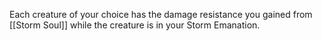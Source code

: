 Each creature of your choice has the damage resistance you gained from [[Storm Soul]] while the creature is in your Storm Emanation.